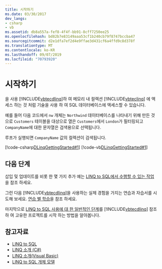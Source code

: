 ```yaml
---
title: 시작하기
ms.date: 03/30/2017
dev_langs:
- csharp
- vb
ms.assetid: db8a557a-fef8-4f4f-bb91-8cff7250ee25
ms.openlocfilehash: bd82b7e83149aaa53cf1b240cb79f8747bccba47
ms.sourcegitcommit: d2e1dfa7ef2d4e9ffae3d431cf6a4ffd9c8d378f
ms.translationtype: MT
ms.contentlocale: ko-KR
ms.lasthandoff: 09/07/2019
ms.locfileid: "70793920"
---
```

# <a name="getting-started"></a>시작하기
을 사용 [!INCLUDE[vbtecdlinq](../../../../../../includes/vbtecdlinq-md.md)]하 여 메모리 내 컬렉션 [!INCLUDE[vbteclinq](../../../../../../includes/vbteclinq-md.md)] 에 액세스 하는 것 처럼 기술을 사용 하 여 SQL 데이터베이스에 액세스할 수 있습니다.  
  
 예를 들어 다음 코드에서 `nw` 개체는 `Northwind` 데이터베이스를 나타내기 위해 만든 것으로 `Customers` 테이블을 대상으로 열은 `Customers`에서 `London`가 필터링되고 `CompanyName`에 대한 문자열은 검색용으로 선택됩니다.  
  
 루프가 실행되면 `CompanyName` 값의 컬렉션이 검색됩니다.  
  
 [!code-csharp[DLinqGettingStarted#1](../../../../../../samples/snippets/csharp/VS_Snippets_Data/DLinqGettingStarted/cs/Program.cs#1)]
 [!code-vb[DLinqGettingStarted#1](../../../../../../samples/snippets/visualbasic/VS_Snippets_Data/DLinqGettingStarted/vb/Module1.vb#1)]  
  
## <a name="next-steps"></a>다음 단계  
 삽입 및 업데이트를 비롯 한 몇 가지 추가 예는 [LINQ to SQL에서 수행할 수 있는 작업](what-you-can-do-with-linq-to-sql.md)을 참조 하세요.  
  
 그런 다음 [!INCLUDE[vbtecdlinq](../../../../../../includes/vbtecdlinq-md.md)]을 사용하는 실제 경험을 가지는 연습과 자습서를 시도해 보세요. [연습 별 학습](learning-by-walkthroughs.md)을 참조 하세요.  
  
 마지막으로 [LINQ to SQL 사용에 대 한 일반적인 단계](typical-steps-for-using-linq-to-sql.md)를 [!INCLUDE[vbtecdlinq](../../../../../../includes/vbtecdlinq-md.md)] 참조 하 여 고유한 프로젝트를 시작 하는 방법을 알아봅니다.  
  
## <a name="see-also"></a>참고자료

- [LINQ to SQL](index.md)
- [LINQ 소개 (C#)](../../../../../csharp/programming-guide/concepts/linq/index.md)
- [LINQ 소개(Visual Basic)](../../../../../visual-basic/programming-guide/concepts/linq/introduction-to-linq.md)
- [LINQ to SQL 개체 모델](the-linq-to-sql-object-model.md)
